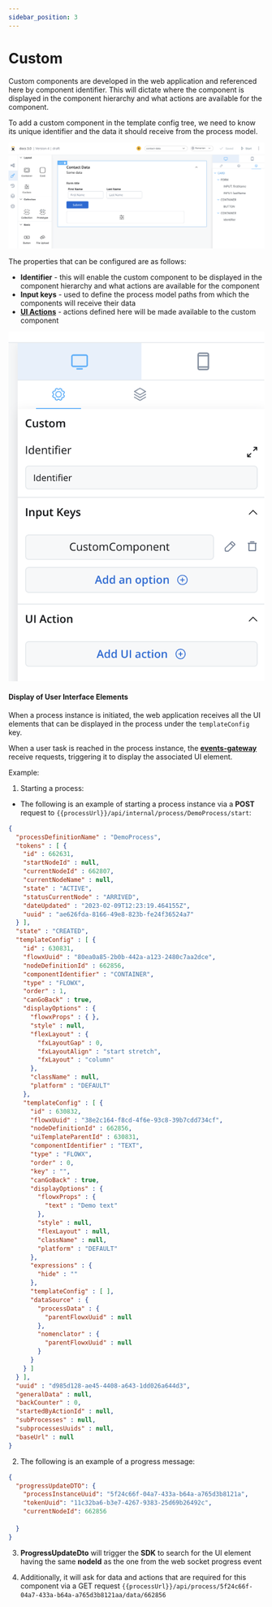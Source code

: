 ```yaml
---
sidebar_position: 3
---
```


# Custom

Custom components are developed in the web application and referenced here by component identifier. This will dictate where the component is displayed in the component hierarchy and what actions are available for the component.

To add a custom component in the template config tree, we need to know its unique identifier and the data it should receive from the process model.

![](../../img/ui_designer_custom.png)

The properties that can be configured are as follows:

* **Identifier** - this will enable the custom component to be displayed in the component hierarchy and what actions are available for the component
* **Input keys** - used to define the process model paths from which the components will receive their data
* [**UI Actions**](../../ui-actions.md) - actions defined here will be made available to the custom component


<div className= "image-scaled">

![](../../img/ui_designer_custom_settings.png#center)

</div>


#### Display of User Interface Elements

When a process instance is initiated, the web application receives all the UI elements that can be displayed in the process under the `templateConfig` key.

When a user task is reached in the process instance, the [**events-gateway**](../../../../platform-deep-dive/core-components/events-gateway.md) receive requests, triggering it to display the associated UI element.

Example:

1. Starting a process:

* The following is an example of starting a process instance via a **POST** request to `{{processUrl}}/api/internal/process/DemoProcess/start`:

```json
{
  "processDefinitionName" : "DemoProcess",
  "tokens" : [ {
    "id" : 662631,
    "startNodeId" : null,
    "currentNodeId" : 662807,
    "currentNodeName" : null,
    "state" : "ACTIVE",
    "statusCurrentNode" : "ARRIVED",
    "dateUpdated" : "2023-02-09T12:23:19.464155Z",
    "uuid" : "ae626fda-8166-49e8-823b-fe24f36524a7"
  } ],
  "state" : "CREATED",
  "templateConfig" : [ {
    "id" : 630831,
    "flowxUuid" : "80ea0a85-2b0b-442a-a123-2480c7aa2dce",
    "nodeDefinitionId" : 662856,
    "componentIdentifier" : "CONTAINER",
    "type" : "FLOWX",
    "order" : 1,
    "canGoBack" : true,
    "displayOptions" : {
      "flowxProps" : { },
      "style" : null,
      "flexLayout" : {
        "fxLayoutGap" : 0,
        "fxLayoutAlign" : "start stretch",
        "fxLayout" : "column"
      },
      "className" : null,
      "platform" : "DEFAULT"
    },
    "templateConfig" : [ {
      "id" : 630832,
      "flowxUuid" : "38e2c164-f8cd-4f6e-93c8-39b7cdd734cf",
      "nodeDefinitionId" : 662856,
      "uiTemplateParentId" : 630831,
      "componentIdentifier" : "TEXT",
      "type" : "FLOWX",
      "order" : 0,
      "key" : "",
      "canGoBack" : true,
      "displayOptions" : {
        "flowxProps" : {
          "text" : "Demo text"
        },
        "style" : null,
        "flexLayout" : null,
        "className" : null,
        "platform" : "DEFAULT"
      },
      "expressions" : {
        "hide" : ""
      },
      "templateConfig" : [ ],
      "dataSource" : {
        "processData" : {
          "parentFlowxUuid" : null
        },
        "nomenclator" : {
          "parentFlowxUuid" : null
        }
      }
    } ]
  } ],
  "uuid" : "d985d128-ae45-4408-a643-1dd026a644d3",
  "generalData" : null,
  "backCounter" : 0,
  "startedByActionId" : null,
  "subProcesses" : null,
  "subprocessesUuids" : null,
  "baseUrl" : null
}
```
2. The following is an example of a progress message:

```json
{
  "progressUpdateDTO": {
    "processInstanceUuid": "5f24c66f-04a7-433a-b64a-a765d3b8121a",
    "tokenUuid": "11c32ba6-b3e7-4267-9383-25d69b26492c",
    "currentNodeId": 662856

  }
}
```

3. **ProgressUpdateDto** will trigger the **SDK** to search for the UI element having the same **nodeId** as the one from the web socket progress event

4. Additionally, it will ask for data and actions that are required for this component via a GET request `{{processUrl}}/api/process/5f24c66f-04a7-433a-b64a-a765d3b8121aa/data/662856`